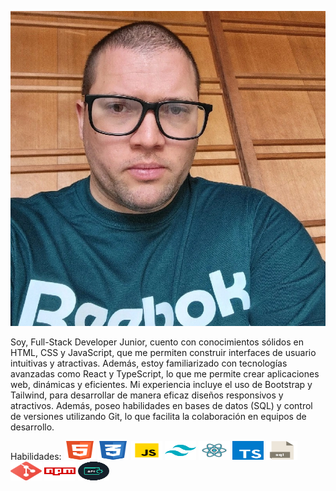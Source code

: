![Foto mia](https://github.com/Juanqui89/Juanqui89/blob/main/Foto2.webp)

Soy, Full-Stack Developer Junior, cuento con conocimientos sólidos en HTML, CSS y JavaScript, que me permiten construir interfaces de usuario intuitivas y atractivas. Además, estoy familiarizado con tecnologías avanzadas como React y TypeScript, lo que me permite crear aplicaciones web, dinámicas y eficientes. Mi experiencia incluye el uso de Bootstrap y Tailwind, para desarrollar de manera eficaz diseños responsivos y atractivos. Además, poseo habilidades en bases de datos (SQL) y control de versiones utilizando Git, lo que facilita la colaboración en equipos de desarrollo.

Habilidades:
<img src="https://github.com/Juanqui89/Juanqui89/blob/main/html5.svg" width="50" height="30" alt="HTML"/> <img src="https://github.com/Juanqui89/Juanqui89/blob/main/css3.svg" width="50" height="30" alt="CSS"/>  <img src="https://github.com/Juanqui89/Juanqui89/blob/main/javascript.svg" width="50" height="30" alt="JavaScript"/> <img src="https://github.com/Juanqui89/Juanqui89/blob/main/tailwind.svg" width="50" height="30" alt="Tailwind"/>  <img src="https://github.com/Juanqui89/Juanqui89/blob/main/react.svg" width="50" height="30" alt="React"/> <img src="https://github.com/Juanqui89/Juanqui89/blob/main/typescript-icon.svg" width="50" height="30" alt="TypeScript"/> <img src="https://github.com/Juanqui89/Juanqui89/blob/main/sql.svg" width="50" height="30" alt="SQL"/> <img src="https://github.com/Juanqui89/Juanqui89/blob/main/git.svg" width="50" height="30" alt="GIT"/> <img src="https://github.com/Juanqui89/Juanqui89/blob/main/npm.svg" width="50" height="30" alt="NPM"/>  <img src="https://github.com/Juanqui89/Juanqui89/blob/main/api-removebg-preview.png" width="50" height="30" alt="APIs"/>


